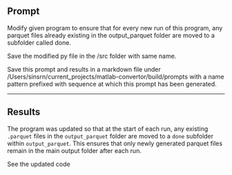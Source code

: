 ## Prompt

Modify given program to ensure that for every new run of this program, any parquet files already existing in the output_parquet folder are moved to a subfolder called done.

Save the modified py file in the /src folder with same name.

Save this prompt and results in a markdown file under /Users/sinsrn/current_projects/matlab-convertor/build/prompts with a name pattern prefixed with sequence at which this prompt has been generated.

---

## Results

The program was updated so that at the start of each run, any existing `.parquet` files in the `output_parquet` folder are moved to a `done` subfolder within `output_parquet`. This ensures that only newly generated parquet files remain in the main output folder after each run.

See the updated code
